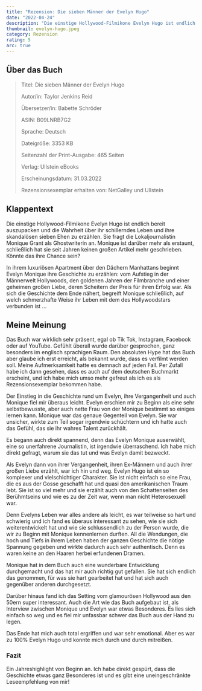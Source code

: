 ```yaml
---
title: "Rezension: Die sieben Männer der Evelyn Hugo"
date: "2022-04-24"
description: "Die einstige Hollywood-Filmikone Evelyn Hugo ist endlich bereit auszupacken und die Wahrheit über ihr schillerndes Leben und ihre skandalösen sieben Ehen zu erzählen. Sie fragt die Lokaljournalistin Monique Grant als Ghostwriterin an. Monique ist darüber mehr als erstaunt, schließlich hat sie seit Jahren keinen großen Artikel mehr geschrieben. Könnte das ihre Chance sein?"
thumbnail: evelyn-hugo.jpeg
category: Rezension
rating: 5
arc: true
---
```


## Über das Buch
> Titel: Die sieben Männer der Evelyn Hugo
>
> Autor/in: Taylor Jenkins Reid
>
> Übersetzer/in: Babette Schröder
>
> ASIN: B09LNRB7G2
>
> Sprache: Deutsch
>
> Dateigröße: 3353 KB
>
> Seitenzahl der Print-Ausgabe: 465 Seiten
>
> Verlag: Ullstein eBooks
>
> Erscheinungsdatum: 31.03.2022
>
> Rezensionsexemplar erhalten von: NetGalley und Ullstein

## Klappentext
Die einstige Hollywood-Filmikone Evelyn Hugo ist endlich bereit auszupacken und die Wahrheit über ihr schillerndes Leben und ihre skandalösen sieben Ehen zu erzählen. Sie fragt die Lokaljournalistin Monique Grant als Ghostwriterin an. Monique ist darüber mehr als erstaunt, schließlich hat sie seit Jahren keinen großen Artikel mehr geschrieben. Könnte das ihre Chance sein?

In ihrem luxuriösen Apartment über den Dächern Manhattans beginnt Evelyn Monique ihre Geschichte zu erzählen: vom Aufstieg in der Männerwelt Hollywoods, den goldenen Jahren der Filmbranche und einer geheimen großen Liebe, deren Scheitern der Preis für ihren Erfolg war. Als sich die Geschichte dem Ende nähert, begreift Monique schließlich, auf welch schmerzhafte Weise ihr Leben mit dem des Hollywoodstars verbunden ist ...

## Meine Meinung
Das Buch war wirklich sehr präsent, egal ob Tik Tok, Instagram, Facebook oder auf YouTube. Gefühlt überall wurde darüber gesprochen, ganz besonders im englisch sprachigen Raum. Den absoluten Hype hat das Buch aber glaube ich erst erreicht, als bekannt wurde, dass es verfilmt werden soll. Meine Aufmerksamkeit hatte es demnach auf jeden Fall. Per Zufall habe ich dann gesehen, dass es auch auf dem deutschen Buchmarkt erscheint, und ich habe mich umso mehr gefreut als ich es als Rezensionsexemplar bekommen habe.

Der Einstieg in die Geschichte rund um Evelyn, ihre Vergangenheit und auch Monique fiel mir überaus leicht. Evelyn erschien mir zu Beginn als eine sehr selbstbewusste, aber auch nette Frau von der Monique bestimmt so einiges lernen kann. Monique war das genaue Gegenteil von Evelyn. Sie war unsicher, wirkte zum Teil sogar irgendwie schüchtern und ich hatte auch das Gefühl, das sie ihr wahres Talent zurückhält.

Es begann auch direkt spannend, denn das Evelyn Monique auserwählt, eine so unerfahrene Journalistin, ist irgendwie überraschend. Ich habe mich direkt gefragt, warum sie das tut und was Evelyn damit bezweckt.

Als Evelyn dann von ihrer Vergangenheit, ihren Ex-Männern und auch ihrer großen Liebe erzählt, war ich hin und weg. Evelyn Hugo ist ein so komplexer und vielschichtiger Charakter. Sie ist nicht einfach so eine Frau, die es aus der Gosse geschafft hat und quasi den amerikanischen Traum lebt. Sie ist so viel mehr und sie erzählt auch von den Schattenseiten des Berühmtseins und wie es zu der Zeit war, wenn man nicht Heterosexuell war.

Denn Evelyns Leben war alles andere als leicht, es war teilweise so hart und schwierig und ich fand es überaus interessant zu sehen, wie sie sich weiterentwickelt hat und wie sie schlussendlich zu der Person wurde, die wir zu Beginn mit Monique kennenlernen durften. All die Wendungen, die hoch und Tiefs in ihrem Leben haben der ganzen Geschichte die nötige Spannung gegeben und wirkte dadurch auch sehr authentisch. Denn es waren keine an den Haaren herbei erfundenen Dramen.

Monique hat in dem Buch auch eine wunderbare Entwicklung durchgemacht und das hat mir auch richtig gut gefallen. Sie hat sich endlich das genommen, für was sie hart gearbeitet hat und hat sich auch gegenüber anderen durchgesetzt.

Darüber hinaus fand ich das Setting vom glamourösen Hollywood aus den 50ern super interessant. Auch die Art wie das Buch aufgebaut ist, als Interview zwischen Monique und Evelyn war etwas Besonderes. Es lies sich einfach so weg und es fiel mir unfassbar schwer das Buch aus der Hand zu legen.

Das Ende hat mich auch total ergriffen und war sehr emotional. Aber es war zu 100% Evelyn Hugo und konnte mich durch und durch mitreißen.

### Fazit
Ein Jahreshighlight von Beginn an. Ich habe direkt gespürt, dass die Geschichte etwas ganz Besonderes ist und es gibt eine uneingeschränkte Leseempfehlung von mir!
